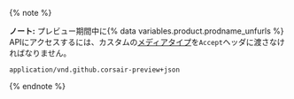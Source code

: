 {% note %}

**ノート:** プレビュー期間中に{% data variables.product.prodname_unfurls %} APIにアクセスするには、カスタムの[メディアタイプ](/rest/overview/media-types)を`Accept`ヘッダに渡さなければなりません。

```
application/vnd.github.corsair-preview+json
```

{% endnote %}

